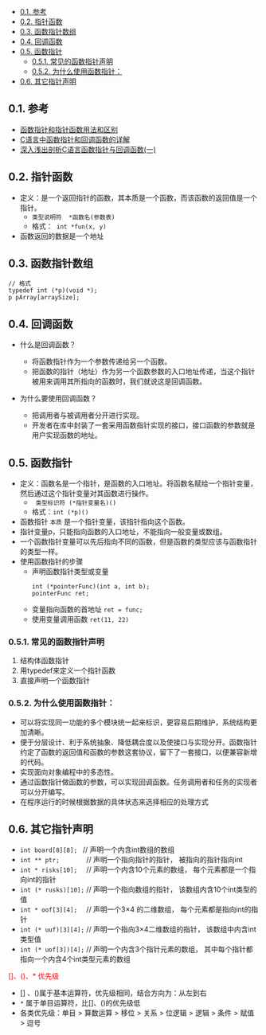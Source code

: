 <!--
 * @Author: JohnJeep
 * @Date: 2019-08-29 21:45:27
 * @LastEditTime: 2020-06-18 12:17:34
 * @LastEditors: Please set LastEditors
 * @Description: 函数指针与指针函数的基础知识
 * @FilePath: /C/9-指针函数与函数指针.md
--> 

<!-- TOC -->

- [0.1. 参考](#01-参考)
- [0.2. 指针函数](#02-指针函数)
- [0.3. 函数指针数组](#03-函数指针数组)
- [0.4. 回调函数](#04-回调函数)
- [0.5. 函数指针](#05-函数指针)
  - [0.5.1. 常见的函数指针声明](#051-常见的函数指针声明)
  - [0.5.2. 为什么使用函数指针：](#052-为什么使用函数指针)
- [0.6. 其它指针声明](#06-其它指针声明)

<!-- /TOC -->

## 0.1. 参考
- [函数指针和指针函数用法和区别](https://blog.csdn.net/luoyayun361/article/details/80428882)
- [C语言中函数指针和回调函数的详解](https://blog.csdn.net/weixin_39939425/article/details/90298435)
- [深入浅出剖析C语言函数指针与回调函数(一)](https://blog.csdn.net/morixinguan/article/details/65494239?depth_1-utm_source=distribute.pc_relevant.none-task&utm_source=distribute.pc_relevant.none-task)


## 0.2. 指针函数
- 定义：是一个返回指针的函数，其本质是一个函数，而该函数的返回值是一个指针。
  - `类型说明符  *函数名(参数表)`
  - 格式：` int *fun(x, y)`
- 函数返回的数据是一个地址


## 0.3. 函数指针数组
```
// 格式
typedef int (*p)(void *);
p pArray[arraySize];
```


## 0.4. 回调函数
- 什么是回调函数？
  - 将函数指针作为一个参数传递给另一个函数。
  - 把函数的指针（地址）作为另一个函数参数的入口地址传递，当这个指针被用来调用其所指向的函数时，我们就说这是回调函数。


- 为什么要使用回调函数？
  - 把调用者与被调用者分开进行实现。
  - 开发者在库中封装了一套采用函数指针实现的接口，接口函数的参数就是用户实现函数的地址。



## 0.5. 函数指针
- 定义：函数名是一个指针，是函数的入口地址。将函数名赋给一个指针变量，然后通过这个指针变量对其函数进行操作。
  - ` 类型标识符 (*指针变量名)()` 
  - 格式：` int (*p)() `
- 函数指针 `本质` 是一个指针变量，该指针指向这个函数。
- 指针变量p，只能指向函数的入口地址，不能指向一般变量或数组。
- 一个函数指针变量可以先后指向不同的函数，但是函数的类型应该与函数指针的类型一样。
- 使用函数指针的步骤
  - 声明函数指针类型或变量  
    ```
    int (*pointerFunc)(int a, int b);
    pointerFunc ret;
    ```
  - 变量指向函数的首地址   `ret = func;`
  - 使用变量调用函数       `ret(11, 22)`


### 0.5.1. 常见的函数指针声明
1. 结构体函数指针
2. 用typedef来定义一个指针函数
3. 直接声明一个函数指针


### 0.5.2. 为什么使用函数指针：
- 可以将实现同一功能的多个模块统一起来标识，更容易后期维护，系统结构更加清晰。
- 便于分层设计、利于系统抽象、降低耦合度以及使接口与实现分开。函数指针约定了函数的返回值和函数的参数这套协议，留下了一套接口，以便兼容新增的代码。
- 实现面向对象编程中的多态性。
- 通过函数指针做函数的参数，可以实现回调函数。任务调用者和任务的实现者可以分开编写。
- 在程序运行的时候根据数据的具体状态来选择相应的处理方式


## 0.6. 其它指针声明
- ` int board[8][8];  `    // 声明一个内含int数组的数组
- ` int ** ptr;        `   // 声明一个指向指针的指针， 被指向的指针指向int
- ` int * risks[10];   `   // 声明一个内含10个元素的数组， 每个元素都是一个指向int的指针
- ` int (* rusks)[10]; `   // 声明一个指向数组的指针， 该数组内含10个int类型的值
- ` int * oof[3][4];   `   // 声明一个3×4 的二维数组， 每个元素都是指向int的指针
- ` int (* uuf)[3][4]; `   // 声明一个指向3×4二维数组的指针， 该数组中内含int类型值
- ` int (* uof[3])[4]; `   // 声明一个内含3个指针元素的数组， 其中每个指针都指向一个内含4个int类型元素的数组

<font color=red> []、()、* 优先级 </font>
- [] 、()属于基本运算符，优先级相同，结合方向为：从左到右
- `*` 属于单目运算符，比[]、()的优先级低
- 各类优先级：单目 > 算数运算 > 移位 > 关系 > 位逻辑 > 逻辑 > 条件 > 赋值 > 逗号





